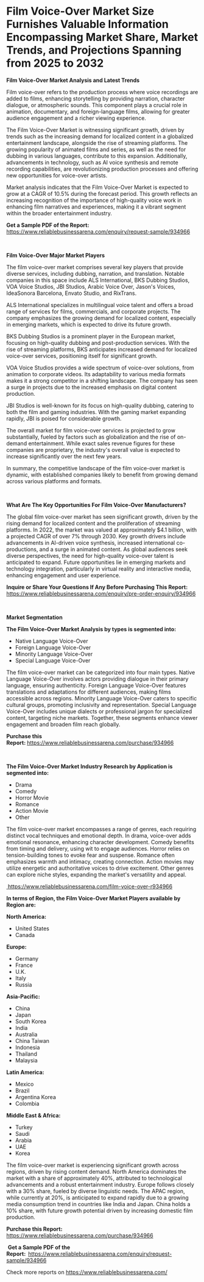 <p><h1>Film Voice-Over Market Size Furnishes Valuable Information Encompassing Market Share, Market Trends, and Projections Spanning from 2025 to 2032</h1></p><p><strong>Film Voice-Over Market Analysis and Latest Trends</strong></p>
<p><p>Film voice-over refers to the production process where voice recordings are added to films, enhancing storytelling by providing narration, character dialogue, or atmospheric sounds. This component plays a crucial role in animation, documentary, and foreign-language films, allowing for greater audience engagement and a richer viewing experience.</p><p>The Film Voice-Over Market is witnessing significant growth, driven by trends such as the increasing demand for localized content in a globalized entertainment landscape, alongside the rise of streaming platforms. The growing popularity of animated films and series, as well as the need for dubbing in various languages, contribute to this expansion. Additionally, advancements in technology, such as AI voice synthesis and remote recording capabilities, are revolutionizing production processes and offering new opportunities for voice-over artists.</p><p>Market analysis indicates that the Film Voice-Over Market is expected to grow at a CAGR of 10.5% during the forecast period. This growth reflects an increasing recognition of the importance of high-quality voice work in enhancing film narratives and experiences, making it a vibrant segment within the broader entertainment industry.</p></p>
<p><strong>Get a Sample PDF of the Report:&nbsp;</strong> <a href="https://www.reliablebusinessarena.com/enquiry/request-sample/934966?utm_campaign=3289&utm_medium=2&utm_source=Github&utm_content=ia&utm_term=11032025&utm_id=film-voice-over">https://www.reliablebusinessarena.com/enquiry/request-sample/934966</a></p>
<p>&nbsp;</p>
<p><strong>Film Voice-Over Major Market Players</strong></p>
<p><p>The film voice-over market comprises several key players that provide diverse services, including dubbing, narration, and translation. Notable companies in this space include ALS International, BKS Dubbing Studios, VOA Voice Studios, JBI Studios, Arabic Voice Over, Jason's Voices, IdeaSonora Barcelona, Envato Studio, and RixTrans.</p><p>ALS International specializes in multilingual voice talent and offers a broad range of services for films, commercials, and corporate projects. The company emphasizes the growing demand for localized content, especially in emerging markets, which is expected to drive its future growth.</p><p>BKS Dubbing Studios is a prominent player in the European market, focusing on high-quality dubbing and post-production services. With the rise of streaming platforms, BKS anticipates increased demand for localized voice-over services, positioning itself for significant growth.</p><p>VOA Voice Studios provides a wide spectrum of voice-over solutions, from animation to corporate videos. Its adaptability to various media formats makes it a strong competitor in a shifting landscape. The company has seen a surge in projects due to the increased emphasis on digital content production.</p><p>JBI Studios is well-known for its focus on high-quality dubbing, catering to both the film and gaming industries. With the gaming market expanding rapidly, JBI is poised for considerable growth.</p><p>The overall market for film voice-over services is projected to grow substantially, fueled by factors such as globalization and the rise of on-demand entertainment. While exact sales revenue figures for these companies are proprietary, the industry's overall value is expected to increase significantly over the next few years.</p><p>In summary, the competitive landscape of the film voice-over market is dynamic, with established companies likely to benefit from growing demand across various platforms and formats.</p></p>
<p>&nbsp;</p>
<p><strong>What Are The Key Opportunities For Film Voice-Over Manufacturers?</strong></p>
<p><p>The global film voice-over market has seen significant growth, driven by the rising demand for localized content and the proliferation of streaming platforms. In 2022, the market was valued at approximately $4.1 billion, with a projected CAGR of over 7% through 2030. Key growth drivers include advancements in AI-driven voice synthesis, increased international co-productions, and a surge in animated content. As global audiences seek diverse perspectives, the need for high-quality voice-over talent is anticipated to expand. Future opportunities lie in emerging markets and technology integration, particularly in virtual reality and interactive media, enhancing engagement and user experience.</p></p>
<p><strong>Inquire or Share Your Questions If Any Before Purchasing This Report:</strong> <a href="https://www.reliablebusinessarena.com/enquiry/pre-order-enquiry/934966?utm_campaign=3289&utm_medium=2&utm_source=Github&utm_content=ia&utm_term=11032025&utm_id=film-voice-over">https://www.reliablebusinessarena.com/enquiry/pre-order-enquiry/934966</a></p>
<p>&nbsp;</p>
<p><strong>Market Segmentation</strong></p>
<p><strong>The Film Voice-Over Market Analysis by types is segmented into:</strong></p>
<p><ul><li>Native Language Voice-Over</li><li>Foreign Language Voice-Over</li><li>Minority Language Voice-Over</li><li>Special Language Voice-Over</li></ul></p>
<p><p>The film voice-over market can be categorized into four main types. Native Language Voice-Over involves actors providing dialogue in their primary language, ensuring authenticity. Foreign Language Voice-Over features translations and adaptations for different audiences, making films accessible across regions. Minority Language Voice-Over caters to specific cultural groups, promoting inclusivity and representation. Special Language Voice-Over includes unique dialects or professional jargon for specialized content, targeting niche markets. Together, these segments enhance viewer engagement and broaden film reach globally.</p></p>
<p><strong>Purchase this Report:&nbsp;</strong><a href="https://www.reliablebusinessarena.com/purchase/934966?utm_campaign=3289&utm_medium=2&utm_source=Github&utm_content=ia&utm_term=11032025&utm_id=film-voice-over">https://www.reliablebusinessarena.com/purchase/934966</a></p>
<p>&nbsp;</p>
<p><strong>The Film Voice-Over Market Industry Research by Application is segmented into:</strong></p>
<p><ul><li>Drama</li><li>Comedy</li><li>Horror Movie</li><li>Romance</li><li>Action Movie</li><li>Other</li></ul></p>
<p><p>The film voice-over market encompasses a range of genres, each requiring distinct vocal techniques and emotional depth. In drama, voice-over adds emotional resonance, enhancing character development. Comedy benefits from timing and delivery, using wit to engage audiences. Horror relies on tension-building tones to evoke fear and suspense. Romance often emphasizes warmth and intimacy, creating connection. Action movies may utilize energetic and authoritative voices to drive excitement. Other genres can explore niche styles, expanding the market's versatility and appeal.</p></p>
<p><a href="https://www.reliablebusinessarena.com/film-voice-over-r934966?utm_campaign=3289&utm_medium=2&utm_source=Github&utm_content=ia&utm_term=11032025&utm_id=film-voice-over">&nbsp;https://www.reliablebusinessarena.com/film-voice-over-r934966</a></p>
<p><strong>In terms of Region, the Film Voice-Over Market Players available by Region are:</strong></p>
<p>
    <p> <strong> North America: </strong>
        <ul>
            <li>United States</li>
            <li>Canada</li>
        </ul>
        </p> 
    <p> <strong> Europe: </strong>
        <ul>
            <li>Germany</li>
            <li>France</li>
            <li>U.K.</li>
            <li>Italy</li>
            <li>Russia</li>
        </ul>
        </p> 
    <p> <strong> Asia-Pacific: </strong>
        <ul>
            <li>China</li>
            <li>Japan</li>
            <li>South Korea</li>
            <li>India</li>
            <li>Australia</li>
            <li>China Taiwan</li>
            <li>Indonesia</li>
            <li>Thailand</li>
            <li>Malaysia</li>
        </ul>
        </p> 
    <p> <strong> Latin America: </strong>
        <ul>
            <li>Mexico</li>
            <li>Brazil</li>
            <li>Argentina Korea</li>
            <li>Colombia</li>
        </ul>
        </p> 
    <p> <strong> Middle East & Africa: </strong>
        <ul>
            <li>Turkey</li>
            <li>Saudi</li>
            <li>Arabia</li>
            <li>UAE</li>
            <li>Korea</li>
        </ul>
    </p>
    </p>
<p><p>The film voice-over market is experiencing significant growth across regions, driven by rising content demand. North America dominates the market with a share of approximately 40%, attributed to technological advancements and a robust entertainment industry. Europe follows closely with a 30% share, fueled by diverse linguistic needs. The APAC region, while currently at 20%, is anticipated to expand rapidly due to a growing media consumption trend in countries like India and Japan. China holds a 10% share, with future growth potential driven by increasing domestic film production.</p></p>
<p><strong>Purchase this Report: </strong><a href="https://www.reliablebusinessarena.com/purchase/934966?utm_campaign=3289&utm_medium=2&utm_source=Github&utm_content=ia&utm_term=11032025&utm_id=film-voice-over">https://www.reliablebusinessarena.com/purchase/934966</a></p>
<p>&nbsp;<strong>Get a Sample PDF of the Report:&nbsp;&nbsp;</strong><a href="https://www.reliablebusinessarena.com/enquiry/request-sample/934966?utm_campaign=3289&utm_medium=2&utm_source=Github&utm_content=ia&utm_term=11032025&utm_id=film-voice-over">https://www.reliablebusinessarena.com/enquiry/request-sample/934966</a></p>
<p><strong></strong></p>
<p>Check more reports on <a href="https://www.reliablebusinessarena.com/?utm_campaign=3289&utm_medium=2&utm_source=Github&utm_content=ia&utm_term=11032025&utm_id=film-voice-over">https://www.reliablebusinessarena.com/</a></p>